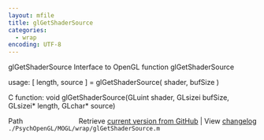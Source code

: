 ```yaml
---
layout: mfile
title: glGetShaderSource
categories:
  - wrap
encoding: UTF-8
---
```


glGetShaderSource  Interface to OpenGL function glGetShaderSource  

usage:  [ length, source ] = glGetShaderSource( shader, bufSize )  

C function:  void glGetShaderSource(GLuint shader, GLsizei bufSize, GLsizei\* length, GLchar\* source)  


<div class="code_header" style="text-align:right;">
  <span style="float:left;">Path&nbsp;&nbsp;</span> <span class="counter">Retrieve <a href=
  "https://raw.github.com/Psychtoolbox-3/Psychtoolbox-3/beta/./PsychOpenGL/MOGL/wrap/glGetShaderSource.m">current version from GitHub</a> | View <a href=
  "https://github.com/Psychtoolbox-3/Psychtoolbox-3/commits/beta/./PsychOpenGL/MOGL/wrap/glGetShaderSource.m">changelog</a></span>
</div>
<div class="code">
  <code>./PsychOpenGL/MOGL/wrap/glGetShaderSource.m</code>
</div>

